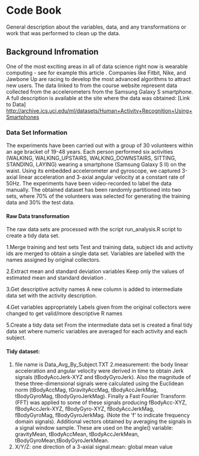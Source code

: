 # Code Book
General description about the variables, data, and any transformations or work 
that was performed to clean up the data.

## Background Infromation
One of the most exciting areas in all of data science right now 
is wearable computing - see for example this article . 
Companies like Fitbit, Nike, and Jawbone Up are racing to develop 
the most advanced algorithms to attract new users. 
The data linked to from the course website represent data collected 
from the accelerometers from the Samsung Galaxy S smartphone. 
A full description is available at the site where the data was 
obtained: 
[Link to Data]
http://archive.ics.uci.edu/ml/datasets/Human+Activity+Recognition+Using+Smartphones 


### Data Set Information

The experiments have been carried out with a group of 30 volunteers 
within an age bracket of 19-48 years. Each person performed 
six activities (WALKING, WALKING_UPSTAIRS, WALKING_DOWNSTAIRS, SITTING, STANDING, LAYING)
wearing a smartphone (Samsung Galaxy S II) on the waist. 
Using its embedded accelerometer and gyroscope, we captured 3-axial linear acceleration 
and 3-axial angular velocity at a constant rate of 50Hz. 
The experiments have been video-recorded to label the data manually. 
The obtained dataset has been randomly partitioned into two sets, where 70% of the 
volunteers was selected for generating the training data and 30% the test data.


#### Raw Data transformation

The raw data sets are processed with the script run_analysis.R script to create a 
tidy data set.

1.Merge training and test sets Test and training data, subject ids and activity ids are merged to obtain a single data set. 
Variables are labelled with the names assigned by original collectors.

2.Extract mean and standard deviation variables Keep only the values of estimated mean and standard deviation .

3.Get descriptive activity names A new column is added to intermediate data set with the activity description.

4.Get variables appropriately Labels given from the original collectors were changed to get valid/more descriptive R names

5.Create a tidy data set From the intermediate data set is created a final tidy data set where numeric variables are averaged for each activity and each subject.


#### Tidy dataset:

1. file name is Data_Avg_By_Subject.TXT
2.measurement: the body linear acceleration and angular velocity were derived in time to obtain Jerk signals (tBodyAccJerk-XYZ and tBodyGyroJerk). Also the magnitude of these three-dimensional signals were calculated using the Euclidean norm (tBodyAccMag, tGravityAccMag, tBodyAccJerkMag, tBodyGyroMag, tBodyGyroJerkMag). Finally a Fast Fourier Transform (FFT) was applied to some of these signals producing fBodyAcc-XYZ, fBodyAccJerk-XYZ, fBodyGyro-XYZ, fBodyAccJerkMag, fBodyGyroMag, fBodyGyroJerkMag. (Note the 'f' to indicate frequency domain signals). Additional vectors obtained by averaging the signals in a signal window sample. These are used on the angle() variable: gravityMean, 
tBodyAccMean, tBodyAccJerkMean, tBodyGyroMean,tBodyGyroJerkMean.
3. X/Y/Z: one direction of a 3-axial signal.mean: global mean value


